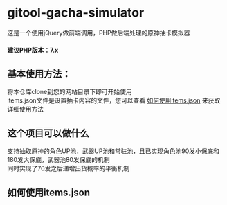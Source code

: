 # gitool-gacha-simulator
这是一个使用jQuery做前端调用，PHP做后端处理的原神抽卡模拟器
#### 建议PHP版本：7.x
## 基本使用方法：
将本仓库clone到您的网站目录下即可开始使用<br>
items.json文件是设置抽卡内容的文件，您可以查看 [如何使用items.json](#如何使用items.json) 来获取详细使用方法
## 这个项目可以做什么
支持抽取原神的角色UP池，武器UP池和常驻池，且已实现角色池90发小保底和180发大保底，武器池80发保底的机制<br>
同时实现了70发之后递增出货概率的平衡机制<br>
## 如何使用items.json
